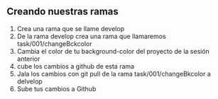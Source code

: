 ## Creando nuestras ramas 

1. Crea una rama que se llame develop 
2. De la rama develop crea una rama que llamaremos task/001/changeBckcolor
3. Cambia el color de tu background-color del proyecto de la sesión anterior 
4. cube los cambios a github de esta rama 
4. Jala los cambios con git pull de la rama task/001/changeBkcolor a delvelop
5. Sube tus cambios a Github


